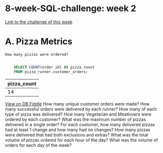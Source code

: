 # 8-week-SQL-challenge: week 2
[Link to the challenge of this week](https://8weeksqlchallenge.com/case-study-2/)

# A. Pizza Metrics

    How many pizzas were ordered?
    
```SQL

    SELECT COUNT(order_id) AS pizza_count
    FROM pizza_runner.customer_orders;


```

| pizza_count |
| ----- |
| 14    |




[View on DB Fiddle](https://www.db-fiddle.com/f/7VcQKQwsS3CTkGRFG7vu98/65)
    How many unique customer orders were made?
    How many successful orders were delivered by each runner?
    How many of each type of pizza was delivered?
    How many Vegetarian and Meatlovers were ordered by each customer?
    What was the maximum number of pizzas delivered in a single order?
    For each customer, how many delivered pizzas had at least 1 change and how many had no changes?
    How many pizzas were delivered that had both exclusions and extras?
    What was the total volume of pizzas ordered for each hour of the day?
    What was the volume of orders for each day of the week?
